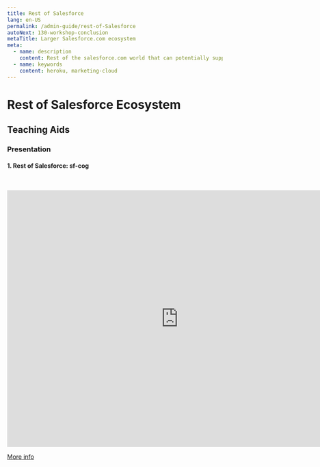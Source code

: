 ```yaml
---
title: Rest of Salesforce
lang: en-US
permalink: /admin-guide/rest-of-Salesforce
autoNext: 130-workshop-conclusion
metaTitle: Larger Salesforce.com ecosystem
meta:
  - name: description
    content: Rest of the salesforce.com world that can potentially support your core Salesforce.com application.
  - name: keywords
    content: heroku, marketing-cloud
---
```


# Rest of Salesforce Ecosystem

## Teaching Aids

### Presentation

#### 1. Rest of Salesforce: sf-cog

&nbsp;

<iframe src="https://docs.google.com/presentation/d/e/2PACX-1vQuRsUgn3T8zv2f1hOE0L_ztioNOam1Xjkt4foZ_sxbQVRniP3-5DiS-LOBOUNx4Q/embed?start=false&loop=false&delayms=60000" frameborder="0" width="800" height="600" allowfullscreen="true" mozallowfullscreen="true" webkitallowfullscreen="true"></iframe>

[More info](/misc/pricing#sf-cog)
